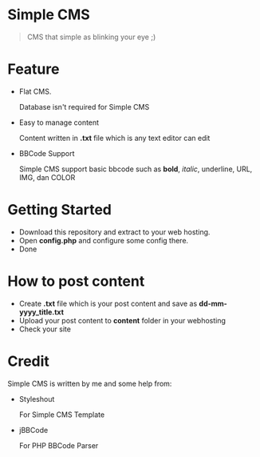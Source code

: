 # Simple CMS
>CMS that simple as blinking your eye ;)

# Feature
* Flat CMS.

  Database isn't required for Simple CMS
* Easy to manage content

  Content written in __.txt__ file which is any text editor can edit
* BBCode Support

  Simple CMS support basic bbcode such as __bold__, _italic_, underline, URL, IMG, dan COLOR

# Getting Started
* Download this repository and extract to your web hosting.
* Open __config.php__ and configure some config there.
* Done

# How to post content
* Create __.txt__ file which is your post content and save as __dd-mm-yyyy_title.txt__
* Upload your post content to __content__ folder in your webhosting
* Check your site

# Credit
Simple CMS is written by me and some help from:
* Styleshout

  For Simple CMS Template 
* jBBCode

  For PHP BBCode Parser
